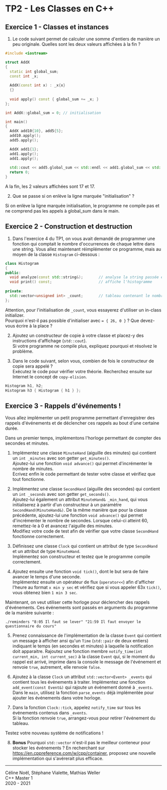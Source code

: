 
# TP2 - Les Classes en C++

## Exercice 1 - Classes et instances

1. Le code suivant permet de calculer une somme d'entiers de manière un peu originale. Quelles sont les deux valeurs affichées à la fin ?
```cpp
#include <iostream>

struct AddX
{
  static int global_sum;
  const int _x;
  
  AddX(const int x) : _x{x}
  {}
    
  void apply() const { global_sum += _x; }
};

int AddX::global_sum = 0; // initialisation

int main()
{
  AddX add10{10}, add5{5};
  add10.apply();
  add5.apply();

  AddX add1{1};
  add1.apply();
  add1.apply();
  
  std::cout << add5.global_sum << std::endl << add1.global_sum << std::endl;
  return 0;
}
```
A la fin, les 2 valeurs affichées sont 17 et 17.

2. Que se passe si on enlève la ligne marquée "initialisation" ?

Si on enlève la ligne marquée initialisation, le programme ne compile pas et ne comprend pas les appels à global_sum dans le main.

## Exercice 2 - Construction et destruction

1. Dans l'exercice 4 du TP1, on vous avait demandé de programmer une fonction qui comptait le nombre d'occurrences de chaque lettre dans une string. Vous allez maintenant réimplémenter ce programme, mais au moyen de la classe `Histogram` ci-dessous :
```cpp
class Histogram
{
public:
  void analyze(const std::string&);       // analyse la string passée en paramètre
  void print() const;                     // affiche l'histogramme
  
private:
  std::vector<unsigned int> _count;       // tableau contenant le nombre d'occurrences de chaque lettre entre 'a' et 'z'
};
```

Attention, pour l'initialisation de `_count`, vous essayerez d'utiliser un in-class initializer.\
Pourquoi n'est-il pas possible d'initialiser avec `= { 26, 0 }` ? Que devez-vous écrire à la place ?

2. Ajoutez un constructeur de copie à votre classe et placez-y des instructions d'affichage (`std::cout`).\
Si votre programme ne compile plus, expliquez pourquoi et résolvez le problème.

3. Dans le code suivant, selon vous, combien de fois le constructeur de copie sera appelé ?\
Exécutez le code pour vérifier votre théorie. Recherchez ensuite sur Internet le concept de `copy-elision`.
```cpp
Histogram h1, h2;
Histogram h3 { Histogram { h1 } };
```

## Exercice 3 - Rappels d'événements !

Vous allez implémenter un petit programme permettant d'enregistrer des rappels d'événements et de déclencher ces rappels au bout d'une certaine durée.

Dans un premier temps, implémentons l'horloge permettant de compter des secondes et minutes.

1. Implémentez une classe `MinuteHand` (aiguille des minutes) qui contient un `int _minutes` avec son getter `get_minutes()`.\
   Ajoutez-lui une fonction `void advance()` qui permet d'incrémenter le nombre de minutes.\
   Ecrivez enfin le code permettant de tester votre classe et vérifiez que tout fonctionne.
   
2. Implémentez une classe `SecondHand` (aiguille des secondes) qui contient un `int _seconds` avec son getter `get_seconds()`.\
   Ajoutez-lui également un attribut `MinuteHand& _min_hand`, qui vous initialiserez à partir d'un constructeur à un paramètre `SecondHand(MinuteHand&)`.
   De la même manière que pour la classe précédente, ajoutez-lui une fonction `void advance()` qui permet d'incrémenter le nombre de secondes.
   Lorsque celui-ci atteint 60, remettez-le à 0 et avancez l'aiguille des minutes.\
   Modifiez votre code de test afin de vérifier que votre classe `SecondHand` fonctionne correctement.
   
3. Définissez une classe `Clock` qui contient un attribut de type `SecondHand` et un attribut de type `MinuteHand`.\
   Implémentez son constructeur et testez que le programme compile correctement.
   
4. Ajoutez ensuite une fonction `void tick()`, dont le but sera de faire avancer le temps d'une seconde.\
   Implémentez ensuite un opérateur de flux (`operator<<`) afin d'afficher l'heure au format `x min y sec` et vérifiez que si vous appeler 63x `tick()`, vous obtenez bien `1 min 3 sec`.
   
Maintenant, on veut utiliser cette horloge pour déclencher des rappels d'événements. Ces événements sont passés en arguments du programme de la manière suivante :
```shell
./reminders "8:05 Il faut se lever" "21:59 Il faut envoyer le questionnaire du cours"
```

5. Prenez connaissance de l'implémentation de la classe `Event` qui contient un message à afficher
   ansi qu'un `Time` (`std::pair` de deux entiers) indiquant le temps (en secondes et minutes) à laquelle la notification doit apparaitre.
   Rajoutez une fonction membre `notify_time(int current_min, int current_sec)` à la classe `Event` qui,
   si le moment du rappel est arrivé, imprime dans la console le message de l'événement et renvoie `true`, autrement, elle renvoie `false`.
   
6. Ajoutez à la classe `Clock` un attribut `std::vector<Event> _events` qui contient tous les événements à traiter.
   Implémentez une fonction `add_event(const Event&)` qui rajoute un événement donné à `_events`.\
   Dans le `main`, utilisez la fonction `parse_events` déjà implémentée pour ajouter les événements dans votre horloge.
   
7. Dans la fonction `Clock::tick`, appelez `notify_time` sur tous les événements contenus dans `_events`.\
   Si la fonction renvoie `true`, arrangez-vous pour retirer l'événement du tableau.
   
Testez votre nouveau système de notifications !

8. **Bonus** Pourquoi `std::vector` n'est-il pas le meilleur conteneur pour stocker les événements ?
   En recherchant sur https://en.cppreference.com/w/cpp/container, proposez une nouvelle implémentation qui s'avérerait plus efficace.

---

Céline Noël, Stéphane Vialette, Mathias Weller  
C++ Master 1    
2020 - 2021
